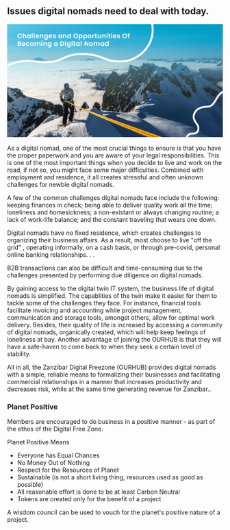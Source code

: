 
## Issues digital nomads need to deal with today.

![](img/digital_nomads_issues.png)  


As a digital nomad, one of the most crucial things to ensure is that you have the proper paperwork and you are aware of your legal responsibilities. This is one of the most important things when you decide to live and work on the road, if not so, you might face some major difficulties. Combined with employment and residence, it all creates stressful and often unknown challenges for newbie digital nomads.

A few of the common challenges digital nomads face include the following: keeping finances in check; being able to deliver quality work all the time; loneliness and homesickness; a non-existant or always changing routine; a lack of work-life balance; and the constant traveling that wears one down. 

Digital nomads have no fixed residence, which creates challenges to organizing their business affairs. As a result, most choose to live "off the grid" , operating informally, on a cash basis, or through pre-covid, personal online banking relationships.  . .

B2B transactions can also be difficult and time-consuming due to the challenges presented by performing due diligence on digital nomads. 

By gaining access to the digital twin IT system, the business life of digital nomads is simplified. The capablities of the twin make it easier for them to tackle some of the challenges they face. For instance, financial tools facilitate invoicing and accounting while project management, communication and storage tools, amongst others, allow for optimal work delivery. Besides, their quality of life is increased by accessing a community of digital nomads, organically created, which will help keep feelings of loneliness at bay. Another advantage of joining the OURHUB is that they will have a safe-haven to come back to when they seek a certain level of stability. 

All in all, the Zanzibar Digital Freezone (OURHUB) provides digital nomads with a simple, reliable means to formalizing their businesses and facilitating commercial relationships in a manner that increases productivity and decreases risk, while at the same time generating revenue for Zanzibar.. 

### Planet Positive

Members are encouraged to do business in a positive manner - as part of the ethos of the Digital Free Zone. 

Planet Positive Means

* Everyone has Equal Chances
* No Money Out of Nothing 
* Respect for the Resources of Planet
* Sustainable (is not a short living thing, resources used as good as possible)
* All reasonable effort is done to be at least Carbon Neutral
* Tokens are created only for the benefit of a project 

A wisdom council can be used to vouch for the planet's positive nature of a project.
